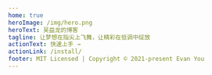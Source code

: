 ```yaml
---
home: true
heroImage: /img/hero.png
heroText: 吴益龙的博客
tagline: 让梦想在指尖上飞舞，让精彩在低调中绽放
actionText: 快速上手 →
actionLink: /install/
footer: MIT Licensed | Copyright © 2021-present Evan You
---
```

<Vssue />